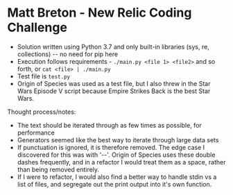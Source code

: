 # Matt Breton - New Relic Coding Challenge

- Solution written using Python 3.7 and only built-in libraries (sys, re, collections) -- no need for pip here
- Execution follows requirements - `./main.py <file 1> <file2>` and so forth, or `cat <file> | ./main.py`
- Test file is `test.py`
- Origin of Species was used as a test file, but I also threw in the Star Wars Episode V script because Empire Strikes Back is the best Star Wars.


Thought process/notes:
- The text should be iterated through as few times as possible, for performance
- Generators seemed like the best way to iterate through large data sets
- If punctuation is ignored, it is therefore removed. The edge case I discovered for this was with '--'. Origin of Species uses these double dashes frequently, and in a refactor I would treat them as a space, rather than being removed entirely.
- If I were to refactor, I would also find a better way to handle stdin vs a list of files, and segregate out the print output into it's own function.

